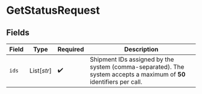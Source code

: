 # GetStatusRequest


## Fields

| Field                                                                                                               | Type                                                                                                                | Required                                                                                                            | Description                                                                                                         |
| ------------------------------------------------------------------------------------------------------------------- | ------------------------------------------------------------------------------------------------------------------- | ------------------------------------------------------------------------------------------------------------------- | ------------------------------------------------------------------------------------------------------------------- |
| `ids`                                                                                                               | List[*str*]                                                                                                         | :heavy_check_mark:                                                                                                  | Shipment IDs assigned by the system (comma-separated). The system accepts a maximum of **50** identifiers per call. |